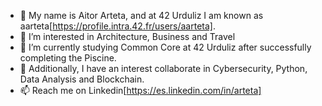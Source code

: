 - 👋 My name is Aitor Arteta, and at 42 Urduliz I am known as aarteta[https://profile.intra.42.fr/users/aarteta].
- 👀 I’m interested in Architecture, Business and Travel
- 🌱 I’m currently studying Common Core at 42 Urduliz after successfully completing the Piscine.
- 🚀 Additionally, I have an interest collaborate in Cybersecurity, Python, Data Analysis and Blockchain.
- 📫 Reach me on Linkedin[https://es.linkedin.com/in/arteta]
